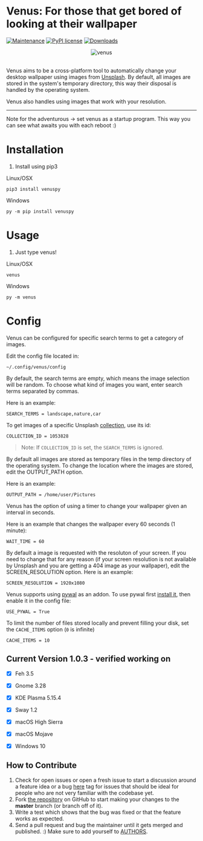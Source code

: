 Venus: For those that get bored of looking at their wallpaper 
===============================================================

[![Maintenance](https://img.shields.io/badge/Maintained%3F-yes-green.svg)](https://GitHub.com/Naereen/StrapDown.js/graphs/commit-activity)
[![PyPI license](https://img.shields.io/pypi/l/ansicolortags.svg)](https://pypi.python.org/pypi/ansicolortags/)
[![Downloads](https://pepy.tech/badge/venuspy)](https://pepy.tech/project/venuspy)


<p align="center">
    <img src="https://imgur.com/W1E85ZK.png" alt="venus">
    </br>
    </br>
    <img src="https://imgur.com/ZdNOhIo.gif" alt="">
</p>

Venus aims to be a cross-platform tool to automatically change your desktop wallpaper using images from [Unsplash](https://unsplash.com/). By default, all images are stored in the system's temporary directory, this way their disposal is handled by the operating system. 


Venus also handles using images that work with your resolution.

---

Note for the adventurous -> set venus as a startup program. This way you can see what awaits you with each reboot :)

# Installation
1) Install using pip3 

Linux/OSX

```
pip3 install venuspy 
```

Windows 

```
py -m pip install venuspy 
```


# Usage
1) Just type venus!
 
Linux/OSX

```
venus 
```

Windows 

```
py -m venus 
```

# Config
Venus can be configured for specific search terms to get a category of images.

Edit the config file located in:

```
~/.config/venus/config
```

By default, the search terms are empty, which means the image selection will be random. To choose what kind of images you want, enter search terms separated by commas.

Here is an example:

```
SEARCH_TERMS = landscape,nature,car
```

To get images of a specific Unsplash [collection](https://unsplash.com/collections), use its id:

```
COLLECTION_ID = 1053828
```
> Note: If `COLLECTION_ID` is set, the `SEARCH_TERMS` is ignored.

By default all images are stored as temporary files in the temp directory of the operating system. To change the location where the images are stored, edit the OUTPUT_PATH option.


Here is an example:

```
OUTPUT_PATH = /home/user/Pictures
```

Venus has the option of using a timer to change your wallpaper given an interval in seconds.

Here is an example that changes the wallpaper every 60 seconds (1 minute):

```
WAIT_TIME = 60
```

By default a image is requested with the resoluton of your screen. If you need to change that for any reason (if your screen resolution is not available by Unsplash and you are getting a 404 image as your wallpaper), edit the SCREEN_RESOLUTION option. Here is an example:

```
SCREEN_RESOLUTION = 1920x1080
```

Venus supports using [pywal](https://github.com/dylanaraps/pywal) as an addon.
To use pywal first [install it](https://github.com/dylanaraps/pywal/wiki/Installation), 
then enable it in the config file:

```
USE_PYWAL = True 
```

To limit the number of files stored locally and prevent filling your disk, set the `CACHE_ITEMS` option (`0` is infinite)

```
CACHE_ITEMS = 10
```

Current Version 1.0.3 - verified working on
 -----------------
 - [x] Feh 3.5
 - [x] Gnome 3.28
 - [x] KDE Plasma 5.15.4
 - [x] Sway 1.2
 - [x] macOS High Sierra
 - [x] macOS Mojave
 - [x] Windows 10

 
 
 How to Contribute
-----------------

1.  Check for open issues or open a fresh issue to start a discussion
    around a feature idea or a bug [here](https://github.com/AlfredoSequeida/venus/issues)
    tag for issues that should be ideal for people who are not very familiar with the codebase yet.
2.  Fork [the repository](https://github.com/alfredosequeida/venus) on
    GitHub to start making your changes to the **master** branch (or branch off of it).
3.  Write a test which shows that the bug was fixed or that the feature
    works as expected.
4.  Send a pull request and bug the maintainer until it gets merged and
    published. :) Make sure to add yourself to
    [AUTHORS](https://github.com/AlfredoSequeida/venus/blob/master/AUTHORS).

